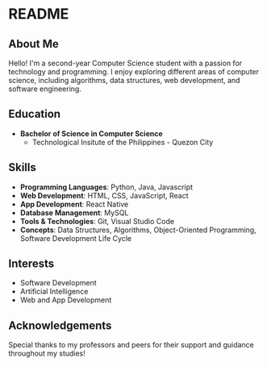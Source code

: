 # README

## About Me
Hello! I'm a second-year Computer Science student with a passion for technology and programming. I enjoy exploring different areas of computer science, including algorithms, data structures, web development, and software engineering.

## Education
- **Bachelor of Science in Computer Science**
  - Technological Insitute of the Philippines - Quezon City

## Skills
- **Programming Languages**: Python, Java, Javascript
- **Web Development**: HTML, CSS, JavaScript, React
- **App Development**: React Native
- **Database Management**: MySQL
- **Tools & Technologies**: Git, Visual Studio Code
- **Concepts**: Data Structures, Algorithms, Object-Oriented Programming, Software Development Life Cycle

## Interests
- Software Development
- Artificial Intelligence
- Web and App Development

## Acknowledgements
Special thanks to my professors and peers for their support and guidance throughout my studies!
